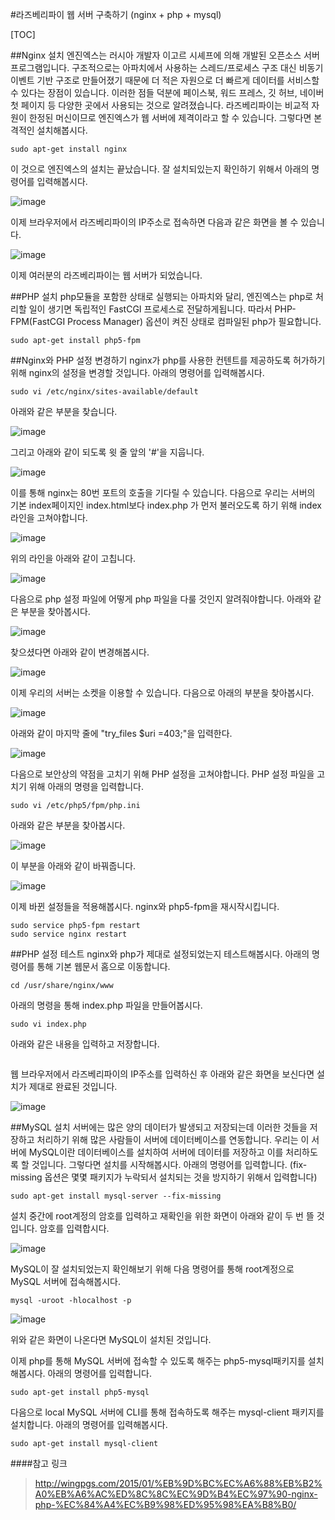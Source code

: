 #라즈베리파이 웹 서버 구축하기 (nginx + php + mysql)

[TOC]

##Nginx 설치
엔진엑스는 러시아 개발자 이고르 시셰프에 의해 개발된 오픈소스 서버 프로그램입니다. 구조적으로는 아파치에서 사용하는 스레드/프로세스 구조 대신 비동기 이벤트 기반 구조로 만들어졌기 때문에 더 적은 자원으로 더 빠르게 데이터를 서비스할 수 있다는 장점이 있습니다. 이러한 점들 덕분에 페이스북, 워드 프레스, 깃 허브, 네이버 첫 페이지 등 다양한 곳에서 사용되는 것으로 알려졌습니다. 라즈베리파이는 비교적 자원이 한정된 머신이므로 엔진엑스가 웹 서버에 제격이라고 할 수 있습니다. 그렇다면 본격적인 설치해봅시다.

<pre><code>sudo apt-get install nginx</pre></code>

이 것으로 엔진엑스의 설치는 끝났습니다. 잘 설치되있는지 확인하기 위해서 아래의 명령어를 입력해봅시다.

![image](http://cfile21.uf.tistory.com/image/2725D54555C05A1F1452B7)

이제 브라우저에서 라즈베리파이의 IP주소로 접속하면 다음과 같은 화면을 볼 수 있습니다.

![image](http://cfile22.uf.tistory.com/image/24212F4555C05A2016E974)

이제 여러분의 라즈베리파이는 웹 서버가 되었습니다.

##PHP 설치
php모듈을 포함한 상태로 실행되는 아파치와 달리, 엔진엑스는 php로 처리할 일이 생기면 독립적인  FastCGI 프로세스로 전달하게됩니다. 따라서 PHP-FPM(FastCGI Process Manager) 옵션이 켜진 상태로 컴파일된 php가 필요합니다.

<pre><code>sudo apt-get install php5-fpm</pre></code>

##Nginx와 PHP 설정 변경하기
nginx가 php를 사용한 컨텐트를 제공하도록 허가하기 위해 nginx의 설정을 변경할 것입니다. 아래의 명령어를 입력해봅시다.

<pre><code>sudo vi /etc/nginx/sites-available/default</pre></code>

아래와 같은 부분을 찾습니다.

![image](http://cfile21.uf.tistory.com/image/2240AC4555C05A2105ED24)

그리고 아래와 같이 되도록 윗 줄 앞의 '#'을 지웁니다.

![image](http://cfile9.uf.tistory.com/image/270B6F4555C05A22212436)

이를 통해 nginx는 80번 포트의 호출을 기다릴 수 있습니다. 다음으로 우리는 서버의 기본 index페이지인 index.html보다 index.php 가 먼저 불러오도록 하기 위해 index 라인을 고쳐야합니다.

![image](http://cfile30.uf.tistory.com/image/2516844555C05A231CF4F2)

위의 라인을 아래와 같이 고칩니다.

![image](http://cfile3.uf.tistory.com/image/27711D4555C05A252F9A86)

다음으로 php 설정 파일에 어떻게 php 파일을 다룰 것인지 알려줘야합니다. 아래와 같은 부분을 찾아봅시다.

![image](http://cfile27.uf.tistory.com/image/2235154555C05A270B649D)

찾으셨다면 아래와 같이 변경해봅시다.

![image](http://cfile6.uf.tistory.com/image/2128B53D55C05A28294963)

이제 우리의 서버는 소켓을 이용할 수 있습니다. 다음으로 아래의 부분을 찾아봅시다.

![image](http://cfile27.uf.tistory.com/image/2160004055C212F213BF4B)

아래와 같이 마지막 줄에 "try_files $uri =403;"을 입력한다.

![image](http://cfile27.uf.tistory.com/image/254E214055C212F41B237F)

다음으로 보안상의 약점을 고치기 위해 PHP 설정을 고쳐야합니다. PHP 설정 파일을 고치기 위해 아래의 명령을 입력합니다.

<pre><code>sudo vi /etc/php5/fpm/php.ini</pre></code>

아래와 같은 부분을 찾아봅시다.

![image](http://cfile25.uf.tistory.com/image/242FE73D55C05A2A25E692)

이 부분을 아래와 같이 바꿔줍니다.

![image](http://cfile5.uf.tistory.com/image/2526BE3D55C05A2B2A0894)

이제 바뀐 설정들을 적용해봅시다. nginx와 php5-fpm을 재시작시킵니다.

<pre><code>sudo service php5-fpm restart
sudo service nginx restart</pre></code>

##PHP 설정 테스트
nginx와 php가 제대로 설정되었는지 테스트해봅시다. 아래의 명령어를 통해 기본 웹문서 홈으로 이동합니다.

<pre><code>cd /usr/share/nginx/www</pre></code>

아래의 명령을 통해 index.php 파일을 만들어봅시다.

<pre><code>sudo vi index.php</pre></code>

아래와 같은 내용을 입력하고 저장합니다.

<pre><code><?php phpinfo(); ?></pre></code>

웹 브라우저에서 라즈베리파이의 IP주소를 입력하신 후 아래와 같은 화면을 보신다면 설치가 제대로 완료된 것입니다.

![image](http://cfile4.uf.tistory.com/image/2118C63D55C05A2E31B0A0)

##MySQL 설치
서버에는 많은 양의 데이터가 발생되고 저장되는데 이러한 것들을 저장하고 처리하기 위해 많은 사람들이 서버에 데이터베이스를 연동합니다. 우리는 이 서버에 MySQL이란 데이터베이스를 설치하여 서버에 데이터를 저장하고 이를 처리하도록 할 것입니다. 그렇다면 설치를 시작해봅시다. 아래의 명령어를 입력합니다. (fix-missing 옵션은 몇몇 패키지가 누락되서 설치되는 것을 방지하기 위해서 입력합니다)

<pre><code>sudo apt-get install mysql-server --fix-missing</pre></code>

설치 중간에 root계정의 암호를 입력하고 재확인을 위한 화면이 아래와 같이 두 번 뜰 것입니다. 암호를 입력합시다.

![image](https://assets.digitalocean.com/articles/LEMP_Debian7/img1.png)

MySQL이 잘 설치되었는지 확인해보기 위해 다음 명령어를 통해 root계정으로 MySQL 서버에 접속해봅시다.

<pre><code>mysql -uroot -hlocalhost -p</pre></code>

![image](http://cfile27.uf.tistory.com/image/240F113355C0A85B19413F)

위와 같은 화면이 나온다면 MySQL이 설치된 것입니다.

이제 php를 통해 MySQL 서버에 접속할 수 있도록 해주는 php5-mysql패키지를 설치해봅시다. 아래의 명령어를 입력합니다.

<pre><code>sudo apt-get install php5-mysql</pre></code>

다음으로 local MySQL 서버에 CLI를 통해 접속하도록 해주는 mysql-client 패키지를 설치합니다. 아래의 명령어를 입력해봅시다.

<pre><code>sudo apt-get install mysql-client</pre></code>


####참고 링크
>http://wingpgs.com/2015/01/%EB%9D%BC%EC%A6%88%EB%B2%A0%EB%A6%AC%ED%8C%8C%EC%9D%B4%EC%97%90-nginx-php-%EC%84%A4%EC%B9%98%ED%95%98%EA%B8%B0/
